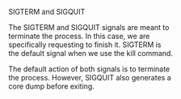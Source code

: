 SIGTERM and SIGQUIT  

The SIGTERM and SIGQUIT signals are meant to  
terminate the process. In this case, we are  
specifically requesting to finish it. SIGTERM is  
the default signal when we use the kill command.  

The default action of both signals is to terminate  
the process. However, SIGQUIT also generates a  
core dump before exiting.  
